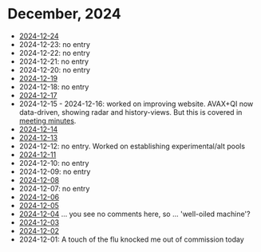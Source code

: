 # December, 2024

* [2024-12-24](24)
* 2024-12-23: no entry
* 2024-12-22: no entry
* 2024-12-21: no entry
* 2024-12-20: no entry
* [2024-12-19](19)
* 2024-12-18: no entry
* [2024-12-17](17)
* 2024-12-15 - 2024-12-16: worked on improving website. AVAX+QI now data-driven,
showing radar and history-views. But this is covered in 
[meeting minutes](../../../meetings/2024/12/15).
* [2024-12-14](14)
* [2024-12-13](13)
* 2024-12-12: no entry. Worked on establishing experimental/alt pools
* [2024-12-11](11)
* 2024-12-10: no entry
* 2024-12-09: no entry
* [2024-12-08](08)
* 2024-12-07: no entry
* [2024-12-06](06)
* [2024-12-05](05)
* [2024-12-04](04) ... you see no comments here, so ... 'well-oiled machine'?
* [2024-12-03](03)
* [2024-12-02](02)
* 2024-12-01: A touch of the flu knocked me out of commission today
